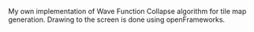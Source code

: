 My own implementation of Wave Function Collapse algorithm for tile map generation.
Drawing to the screen is done using openFrameworks.
